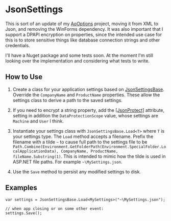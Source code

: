# JsonSettings

This is sort of an update of my [AoOptions](https://github.com/adamosoftware/AoOptions) project, moving it from XML to Json, and removing the WinForms dependency. It was also important that I support a DPAPI encryption on properties, since the intended use case for this is to store sensitive things like database connection strings and other credentials.

I'll have a Nuget package and some tests soon. At the moment I'm still looking over the implementation and considering what tests to write.

## How to Use

1. Create a class for your application settings based on [JsonSettingsBase](https://github.com/adamosoftware/JsonSettings/blob/master/JsonSettings/JsonSettingsBase.cs). Override the `CompanyName` and `ProductName` properties. These allow the settings class to derive a path to the saved settings.

2. If you need to encrypt a string property, add the [[JsonProtect]](https://github.com/adamosoftware/JsonSettings/blob/master/JsonSettings/JsonProtectAttribute.cs) attribute, setting in addition the `DataProtectionScope` value, whose settings are `Machine` and `User` I think.

2. Instantiate your settings class with `JsonSettingsBase.Load<T>` where `T` is your settings type. The `Load` method accepts a filename. Prefix the filename with a tilde `~` to cause full path to the settings file to be `Path.Combine(Environment.GetFolderPath(Environment.SpecialFolder.LocalApplicationData), CompanyName, ProductName, fileName.Substring(1)`. This is intended to mimic how the tilde is used in ASP.NET file paths. For example `~\MySettings.json`.

3. Use the `Save` method to persist any modified settings to disk.

## Examples

```
var settings = JsonSettingsBase.Load<MySettings>("~\MySettings.json");

// when app closing or on some other event:
settings.Save();
```
